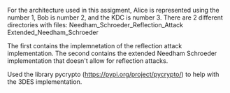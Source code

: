 For the architecture used in this assigment, Alice is represented using the number 1, Bob is number 2, and the KDC is number 3.
There are 2 different directories with files:
    Needham_Schroeder_Reflection_Attack
    Extended_Needham_Schroeder

The first contains the implemnetation of the reflection attack implementation.
The second contains the extended Needham Schroeder implementation that doesn't allow for reflection attacks.

Used the library pycrypto (https://pypi.org/project/pycrypto/) to help with the 3DES implementation.